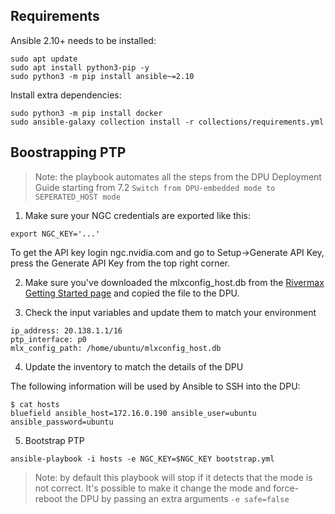 ## Requirements

Ansible 2.10+ needs to be installed:

```
sudo apt update 
sudo apt install python3-pip -y
sudo python3 -m pip install ansible~=2.10
```

Install extra dependencies:

```
sudo python3 -m pip install docker
sudo ansible-galaxy collection install -r collections/requirements.yml
```

## Boostrapping PTP

> Note: the playbook automates all the steps from the DPU Deployment Guide starting from 7.2 `Switch from DPU-embedded mode to SEPERATED_HOST mode`

1. Make sure your NGC credentials are exported like this:

```
export NGC_KEY='...'
```

To get the API key login ngc.nvidia.com and go to Setup->Generate API Key, press the Generate API Key from the top right corner.

2. Make sure you've downloaded the mlxconfig_host.db from the [Rivermax Getting Started page](https://developer.nvidia.com/networking/rivermax-getting-started) and copied the file to the DPU.

3. Check the input variables and update them to match your environment

```
ip_address: 20.138.1.1/16
ptp_interface: p0
mlx_config_path: /home/ubuntu/mlxconfig_host.db
```

4. Update the inventory to match the details of the DPU

The following information will be used by Ansible to SSH into the DPU:

```
$ cat hosts
bluefield ansible_host=172.16.0.190 ansible_user=ubuntu ansible_password=ubuntu
```

5. Bootstrap PTP 

```
ansible-playbook -i hosts -e NGC_KEY=$NGC_KEY bootstrap.yml
```


> Note: by default this playbook will stop if it detects that the mode is not correct. It's possible to make it change the mode and force-reboot the DPU by passing an extra arguments `-e safe=false`
